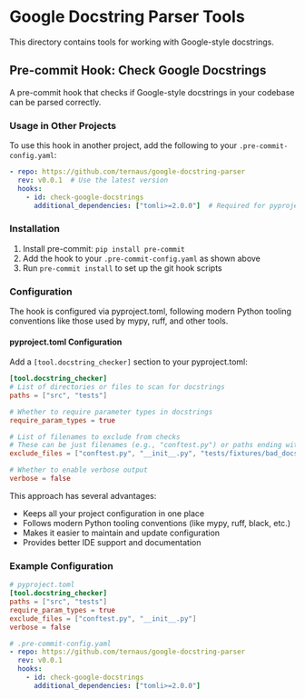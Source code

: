 # Google Docstring Parser Tools

This directory contains tools for working with Google-style docstrings.

## Pre-commit Hook: Check Google Docstrings

A pre-commit hook that checks if Google-style docstrings in your codebase can be parsed correctly.

### Usage in Other Projects

To use this hook in another project, add the following to your `.pre-commit-config.yaml`:

```yaml
- repo: https://github.com/ternaus/google-docstring-parser
  rev: v0.0.1  # Use the latest version
  hooks:
    - id: check-google-docstrings
      additional_dependencies: ["tomli>=2.0.0"]  # Required for pyproject.toml configuration
```

### Installation

1. Install pre-commit: `pip install pre-commit`
2. Add the hook to your `.pre-commit-config.yaml` as shown above
3. Run `pre-commit install` to set up the git hook scripts

### Configuration

The hook is configured via pyproject.toml, following modern Python tooling conventions like those used by mypy, ruff, and other tools.

#### pyproject.toml Configuration

Add a `[tool.docstring_checker]` section to your pyproject.toml:

```toml
[tool.docstring_checker]
# List of directories or files to scan for docstrings
paths = ["src", "tests"]

# Whether to require parameter types in docstrings
require_param_types = true

# List of filenames to exclude from checks
# These can be just filenames (e.g., "conftest.py") or paths ending with the filename
exclude_files = ["conftest.py", "__init__.py", "tests/fixtures/bad_docstrings.py"]

# Whether to enable verbose output
verbose = false
```

This approach has several advantages:
- Keeps all your project configuration in one place
- Follows modern Python tooling conventions (like mypy, ruff, black, etc.)
- Makes it easier to maintain and update configuration
- Provides better IDE support and documentation

### Example Configuration

```toml
# pyproject.toml
[tool.docstring_checker]
paths = ["src", "tests"]
require_param_types = true
exclude_files = ["conftest.py", "__init__.py"]
verbose = false
```

```yaml
# .pre-commit-config.yaml
- repo: https://github.com/ternaus/google-docstring-parser
  rev: v0.0.1
  hooks:
    - id: check-google-docstrings
      additional_dependencies: ["tomli>=2.0.0"]
```

